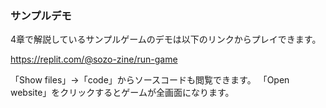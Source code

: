 ### サンプルデモ

4章で解説しているサンプルゲームのデモは以下のリンクからプレイできます。

https://replit.com/@sozo-zine/run-game

「Show files」→「code」からソースコードも閲覧できます。 「Open website」をクリックするとゲームが全画面になります。
